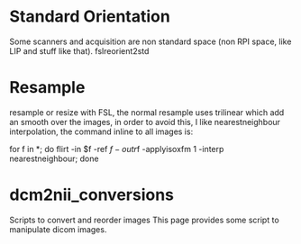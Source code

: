 
# Standard Orientation
Some scanners and acquisition are non standard space (non RPI space, like LIP and stuff like that).
fslreorient2std

# Resample 
resample or resize with FSL, the normal resample uses trilinear which add an smooth over the images, in order to avoid this, I like nearestneighbour interpolation, the command inline to all images is:

for f in *; do flirt -in $f -ref $f -out r$f -applyisoxfm 1 -interp nearestneighbour; done


# dcm2nii_conversions
Scripts to convert and reorder images
This page provides some script to manipulate dicom images.
